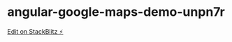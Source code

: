 # angular-google-maps-demo-unpn7r

[Edit on StackBlitz ⚡️](https://stackblitz.com/edit/angular-google-maps-demo-unpn7r)
